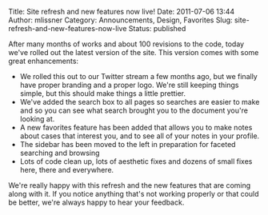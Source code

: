 Title: Site refresh and new features now live!
Date: 2011-07-06 13:44
Author: mlissner
Category: Announcements, Design, Favorites
Slug: site-refresh-and-new-features-now-live
Status: published

After many months of works and about 100 revisions to the code, today
we've rolled out the latest version of the site. This version comes with
some great enhancements:

-   We rolled this out to our Twitter stream a few months ago, but we
    finally have proper branding and a proper logo. We're still keeping
    things simple, but this should make things a little prettier.
-   We've added the search box to all pages so searches are easier to
    make and so you can see what search brought you to the document
    you're looking at.
-   A new favorites feature has been added that allows you to make notes
    about cases that interest you, and to see all of your notes in your
    profile.
-   The sidebar has been moved to the left in preparation for faceted
    searching and browsing
-   Lots of code clean up, lots of aesthetic fixes and dozens of small
    fixes here, there and everywhere.

We're really happy with this refresh and the new features that are
coming along with it. If you notice anything that's not working properly
or that could be better, we're always happy to hear your feedback.

